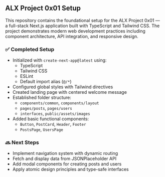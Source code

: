 ## ALX Project 0x01 Setup

This repository contains the foundational setup for the ALX Project 0x01 — a full-stack Next.js application built with TypeScript and Tailwind CSS. The project demonstrates modern web development practices including component architecture, API integration, and responsive design.

### ✅ Completed Setup

- Initialized with `create-next-app@latest` using:
  - TypeScript
  - Tailwind CSS
  - ESLint
  - Default import alias (`@/*`)
- Configured global styles with Tailwind directives
- Created landing page with centered welcome message
- Established folder structure:
  - `components/common`, `components/layout`
  - `pages/posts`, `pages/users`
  - `interfaces`, `public/assets/images`
- Added basic functional components:
  - `Button`, `PostCard`, `Header`, `Footer`
  - `PostsPage`, `UsersPage`

### 🔜 Next Steps

- Implement navigation system with dynamic routing
- Fetch and display data from JSONPlaceholder API
- Add modal components for creating posts and users
- Apply atomic design principles and type-safe interfaces